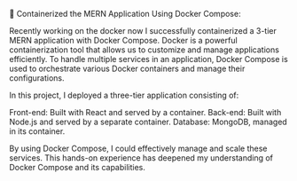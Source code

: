 🌟 Containerized the MERN Application Using Docker Compose:

Recently working on the docker now I successfully containerized a 3-tier MERN application with Docker Compose. Docker is a powerful containerization tool that allows us to customize and manage applications efficiently. To handle multiple services in an application, Docker Compose is used to orchestrate various Docker containers and manage their configurations.

In this project, I deployed a three-tier application consisting of:

Front-end: Built with React and served by a container.
Back-end: Built with Node.js and served by a separate container.
Database: MongoDB, managed in its container.

By using Docker Compose, I could effectively manage and scale these services. This hands-on experience has deepened my understanding of Docker Compose and its capabilities.
